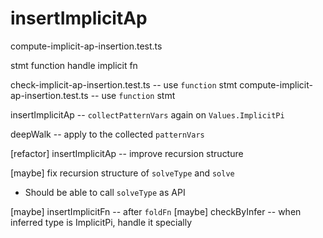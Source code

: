 # insertImplicitAp

compute-implicit-ap-insertion.test.ts

stmt function handle implicit fn

check-implicit-ap-insertion.test.ts -- use `function` stmt
compute-implicit-ap-insertion.test.ts -- use `function` stmt

insertImplicitAp -- `collectPatternVars` again on `Values.ImplicitPi`

deepWalk -- apply to the collected `patternVars`

[refactor] insertImplicitAp -- improve recursion structure

[maybe] fix recursion structure of `solveType` and `solve`

- Should be able to call `solveType` as API

[maybe] insertImplicitFn -- after `foldFn`
[maybe] checkByInfer -- when inferred type is ImplicitPi, handle it specially
